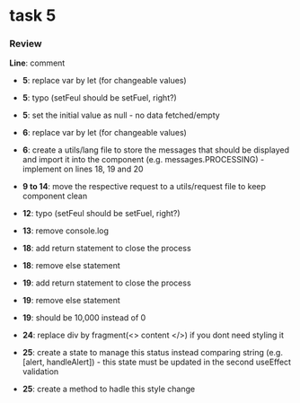 # task 5

### Review
**Line**: comment

- **5**: replace var by let (for changeable values)
- **5**: typo (setFeul should be setFuel, right?)
- **5**: set the initial value as null - no data fetched/empty

- **6**: replace var by let (for changeable values)
- **6**: create a utils/lang file to store the messages that should be displayed and import it into the component (e.g. messages.PROCESSING) - implement on lines 18, 19 and 20

- **9 to 14**: move the respective request to a utils/request file to keep component clean

- **12**: typo (setFeul should be setFuel, right?)

- **13**: remove console.log

- **18**: add return statement to close the process
- **18**: remove else statement

- **19**: add return statement to close the process
- **19**: remove else statement
- **19**: should be 10,000 instead of 0

- **24**: replace div by fragment(<> content </>) if you dont need styling it

- **25**: create a state to manage this status instead comparing string (e.g. [alert, handleAlert]) - this state must be updated in the second useEffect validation
- **25**: create a method to hadle this style change